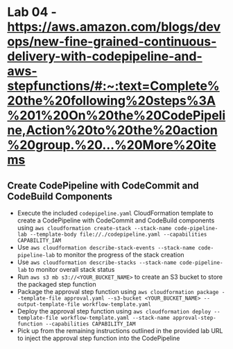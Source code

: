# Lab 04 - https://aws.amazon.com/blogs/devops/new-fine-grained-continuous-delivery-with-codepipeline-and-aws-stepfunctions/#:~:text=Complete%20the%20following%20steps%3A%201%20On%20the%20CodePipeline,Action%20to%20the%20action%20group.%20...%20More%20items

## Create CodePipeline with CodeCommit and CodeBuild Components

* Execute the included `codepipeline.yaml` CloudFormation template to create a CodePipeline with CodeCommit and CodeBuild components using `aws cloudformation create-stack --stack-name code-pipeline-lab --template-body file://./codepipeline.yaml --capabilities CAPABILITY_IAM`
* Use `aws cloudformation describe-stack-events --stack-name code-pipeline-lab` to monitor the progress of the stack creation
* Use `aws cloudformation describe-stacks --stack-name code-pipeline-lab` to monitor overall stack status
* Run `aws s3 mb s3://<YOUR_BUCKET_NAME>` to create an S3 bucket to store the packaged step function
* Package the approval step function using `aws cloudformation package --template-file approval.yaml --s3-bucket <YOUR_BUCKET_NAME> --output-template-file workflow-template.yaml`
* Deploy the approval step function using `aws cloudformation deploy --template-file workflow-template.yaml --stack-name approval-step-function --capabilities CAPABILITY_IAM`
* Pick up from the remaining instructions outlined in the provided lab URL to inject the approval step function into the CodePipeline
